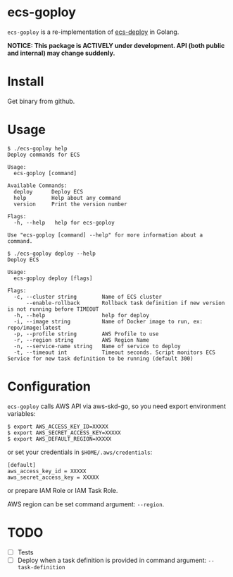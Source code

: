 # ecs-goploy
`ecs-goploy` is a re-implementation of [ecs-deploy](https://github.com/silinternational/ecs-deploy) in Golang.

__NOTICE: This package is ACTIVELY under development. API (both public and internal) may change suddenly.__

# Install

Get binary from github.

# Usage

```
$ ./ecs-goploy help
Deploy commands for ECS

Usage:
  ecs-goploy [command]

Available Commands:
  deploy      Deploy ECS
  help        Help about any command
  version     Print the version number

Flags:
  -h, --help   help for ecs-goploy

Use "ecs-goploy [command] --help" for more information about a command.

$ ./ecs-goploy deploy --help
Deploy ECS

Usage:
  ecs-goploy deploy [flags]

Flags:
  -c, --cluster string        Name of ECS cluster
      --enable-rollback       Rollback task definition if new version is not running before TIMEOUT
  -h, --help                  help for deploy
  -i, --image string          Name of Docker image to run, ex: repo/image:latest
  -p, --profile string        AWS Profile to use
  -r, --region string         AWS Region Name
  -n, --service-name string   Name of service to deploy
  -t, --timeout int           Timeout seconds. Script monitors ECS Service for new task definition to be running (default 300)
```

# Configuration

`ecs-goploy` calls AWS API via aws-skd-go, so you need export environment variables:

```
$ export AWS_ACCESS_KEY_ID=XXXXX
$ export AWS_SECRET_ACCESS_KEY=XXXXX
$ export AWS_DEFAULT_REGION=XXXXX
```

or set your credentials in `$HOME/.aws/credentials`:

```
[default]
aws_access_key_id = XXXXX
aws_secret_access_key = XXXXX
```

or prepare IAM Role or IAM Task Role.

AWS region can be set command argument: `--region`.


# TODO
- [ ] Tests
- [ ] Deploy when a task definition is provided in command argument: `--task-definition`
